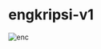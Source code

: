 # engkripsi-v1

![enc](https://user-images.githubusercontent.com/76813856/140742057-2b6c9fe6-c253-4e5f-a519-c7611cb7dc13.png)
